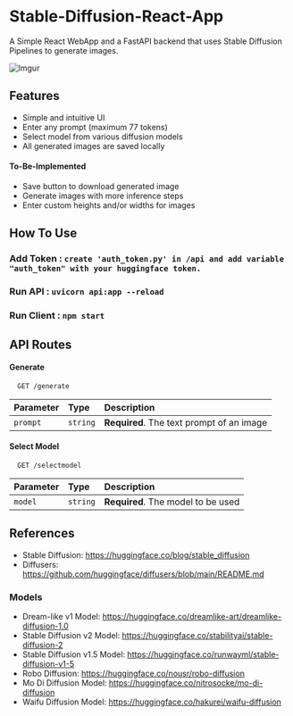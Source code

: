# Stable-Diffusion-React-App

A Simple React WebApp and a FastAPI backend that uses Stable Diffusion Pipelines to generate images.

![Imgur](https://i.imgur.com/9vNuMFB.png)

## Features

- Simple and intuitive UI
- Enter any prompt (maximum 77 tokens)
- Select model from various diffusion models
- All generated images are saved locally

#### To-Be-Implemented

- Save button to download generated image
- Generate images with more inference steps
- Enter custom heights and/or widths for images

## How To Use

### Add Token : `create 'auth_token.py' in /api and add variable "auth_token" with your huggingface token.`

### Run API : `uvicorn api:app --reload`

### Run Client : `npm start`

## API Routes

#### Generate

```http
  GET /generate
```

| Parameter | Type     | Description                               |
| :-------- | :------- | :---------------------------------------- |
| `prompt`  | `string` | **Required**. The text prompt of an image |

#### Select Model

```http
  GET /selectmodel
```

| Parameter | Type     | Description                        |
| :-------- | :------- | :--------------------------------- |
| `model`   | `string` | **Required**. The model to be used |

## References

- Stable Diffusion: https://huggingface.co/blog/stable_diffusion
- Diffusers: https://github.com/huggingface/diffusers/blob/main/README.md

### Models

- Dream-like v1 Model: https://huggingface.co/dreamlike-art/dreamlike-diffusion-1.0
- Stable Diffusion v2 Model: https://huggingface.co/stabilityai/stable-diffusion-2
- Stable Diffusion v1.5 Model: https://huggingface.co/runwayml/stable-diffusion-v1-5
- Robo Diffusion: https://huggingface.co/nousr/robo-diffusion
- Mo Di Diffusion Model: https://huggingface.co/nitrosocke/mo-di-diffusion
- Waifu Diffusion Model: https://huggingface.co/hakurei/waifu-diffusion
